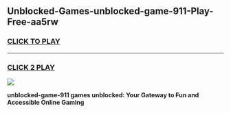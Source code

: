 
## Unblocked-Games-unblocked-game-911-Play-Free-aa5rw
<h3>
<a href="https://premium76.site?title=unblocked-game-911&ref=09A">CLICK TO PLAY</a></h3>
<hr>

<h3>
<a href="https://premium76.site?title=unblocked-game-911&ref=09A">CLICK 2 PLAY</a>
  
</h3>

<a href="https://premium76.site?title=unblocked-game-911&ref=09A"><img src="https://clearcache.store/games.png"></a>


**unblocked-game-911 games unblocked: Your Gateway to Fun and Accessible Online Gaming**
